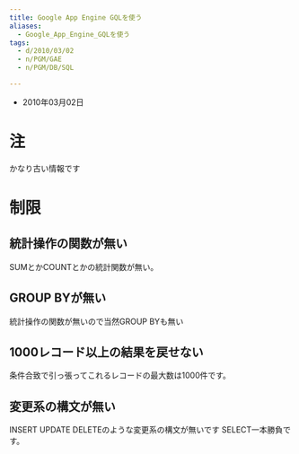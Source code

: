 ```yaml
---
title: Google App Engine GQLを使う
aliases:
  - Google_App_Engine_GQLを使う
tags:
  - d/2010/03/02
  - n/PGM/GAE
  - n/PGM/DB/SQL

---
```


- 2010年03月02日

注
================================================================================
かなり古い情報です

制限
================================================================================
統計操作の関数が無い
--------------------------------------------------------------------------------
SUMとかCOUNTとかの統計関数が無い。

GROUP BYが無い
--------------------------------------------------------------------------------
統計操作の関数が無いので当然GROUP BYも無い

1000レコード以上の結果を戻せない
--------------------------------------------------------------------------------
条件合致で引っ張ってこれるレコードの最大数は1000件です。

変更系の構文が無い
--------------------------------------------------------------------------------
INSERT UPDATE DELETEのような変更系の構文が無いです
SELECT一本勝負です。



